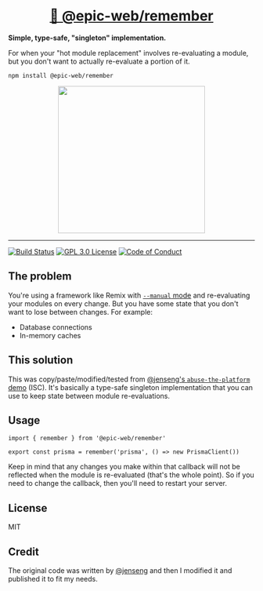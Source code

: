 <div>
  <h1 align="center"><a href="https://npm.im/@epic-web/remember">🤔 @epic-web/remember</a></h1>
  <strong>
    Simple, type-safe, "singleton" implementation.
  </strong>
  <p>
    For when your "hot module replacement" involves re-evaluating a module, but
    you don't want to actually re-evaluate a portion of it.
  </p>
</div>

```
npm install @epic-web/remember
```

<div align="center">
  <a
    alt="Epic Web logo"
    href="https://www.epicweb.dev"
  >
    <img
      width="300px"
      src="https://github-production-user-asset-6210df.s3.amazonaws.com/1500684/257881576-fd66040b-679f-4f25-b0d0-ab886a14909a.png"
    />
  </a>
</div>

<hr />

<!-- prettier-ignore-start -->
[![Build Status][build-badge]][build]
[![GPL 3.0 License][license-badge]][license]
[![Code of Conduct][coc-badge]][coc]
<!-- prettier-ignore-end -->

## The problem

You're using a framework like Remix with
[`--manual` mode](https://remix.run/docs/en/guides/manual-mode) and
re-evaluating your modules on every change. But you have some state that you
don't want to lose between changes. For example:

- Database connections
- In-memory caches

## This solution

This was copy/paste/modified/tested from
[@jenseng's `abuse-the-platform` demo](https://github.com/jenseng/abuse-the-platform/blob/2993a7e846c95ace693ce61626fa072174c8d9c7/app/utils/singleton.ts)
(ISC). It's basically a type-safe singleton implementation that you can use to
keep state between module re-evaluations.

## Usage

```tsx
import { remember } from '@epic-web/remember'

export const prisma = remember('prisma', () => new PrismaClient())
```

Keep in mind that any changes you make within that callback will not be
reflected when the module is re-evaluated (that's the whole point). So if you
need to change the callback, then you'll need to restart your server.

## License

MIT

## Credit

The original code was written by [@jenseng](https://github.com/jenseng) and then
I modified it and published it to fit my needs.

<!-- prettier-ignore-start -->
[build-badge]: https://img.shields.io/github/actions/workflow/status/epicweb-dev/remember/release.yml?branch=main&logo=github&style=flat-square
[build]: https://github.com/epicweb-dev/remember/actions?query=workflow%3Arelease
[license-badge]: https://img.shields.io/badge/license-GPL%203.0%20License-blue.svg?style=flat-square
[license]: https://github.com/epicweb-dev/remember/blob/main/LICENSE
[coc-badge]: https://img.shields.io/badge/code%20of-conduct-ff69b4.svg?style=flat-square
[coc]: https://kentcdodds.com/conduct
<!-- prettier-ignore-end -->
